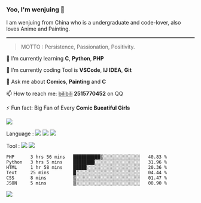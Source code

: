 ### Yoo, I'm wenjuing 👋

I am wenjuing from China who is a undergraduate and code-lover, also loves Anime and Painting.
<hr style="border:1px solid grey"/>

> MOTTO : Persistence, Passionation, Positivity.

🌱 I’m currently learning **C**, **Python**, **PHP**

🔭 I’m currently coding Tool is **VSCode**, **IJ IDEA**, **Git**

💬 Ask me about **Comics**, **Painting** and **C**

📫 How to reach me: [bilibili](https://space.bilibili.com/359881460) **2515770452** on QQ

⚡ Fun fact: Big Fan of Every **Comic Bueatiful Girls**

![](https://github-readme-stats.vercel.app/api?username=wenjuing&theme=vue-dark)

Language : ![](https://img.shields.io/badge/Code-C-informational?style=flat&logo=C&logoColor=white&color=a8b9cc)
![](https://img.shields.io/badge/Code-Python-informational?style=flat&logo=Python&logoColor=white&color=3776ab)
![](https://img.shields.io/badge/Code-PHP-informational?style=flat&logo=php&logoColor=white&color=777bb4)

Tool : ![](https://img.shields.io/badge/Editor-VScode-informational?style=flat&logo=Visual–Studio–Code&logoColor=white&color=007acc)
![](https://img.shields.io/badge/Editor-IntelliJIDEA-informational?style=flat&logo=<LOGO_NAME>&logoColor=white&color=000000)

<!--START_SECTION:waka-->

```text
PHP      3 hrs 56 mins   ██████████▒░░░░░░░░░░░░░░   40.83 %
Python   3 hrs 5 mins    ████████░░░░░░░░░░░░░░░░░   31.96 %
HTML     1 hr 58 mins    █████░░░░░░░░░░░░░░░░░░░░   20.36 %
Text     25 mins         █░░░░░░░░░░░░░░░░░░░░░░░░   04.44 %
CSS      8 mins          ▒░░░░░░░░░░░░░░░░░░░░░░░░   01.47 %
JSON     5 mins          ▒░░░░░░░░░░░░░░░░░░░░░░░░   00.90 %
```

<!--END_SECTION:waka-->

![](https://visitor-badge.glitch.me/badge?page_id=wenjuing.readme)
